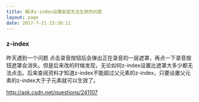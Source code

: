 ```yaml
---
title: 解决z-index设置高度无法生效的问题
layout: page
date: 2017-7-21 23:26:11
---
```


### z-index
昨天遇到一个问题 点击录音按钮后会弹出正在录音的一层遮罩，再点一下录音按钮遮罩会消失。但是后来改的时候发现，无论如何z-index设置比遮罩大多少都无法点击。后来查阅资料才知道z-index不能超过父元素的z-index，只要设置父元素的z-index大于子元素就可以生效了。

 
http://ask.csdn.net/questions/241107
